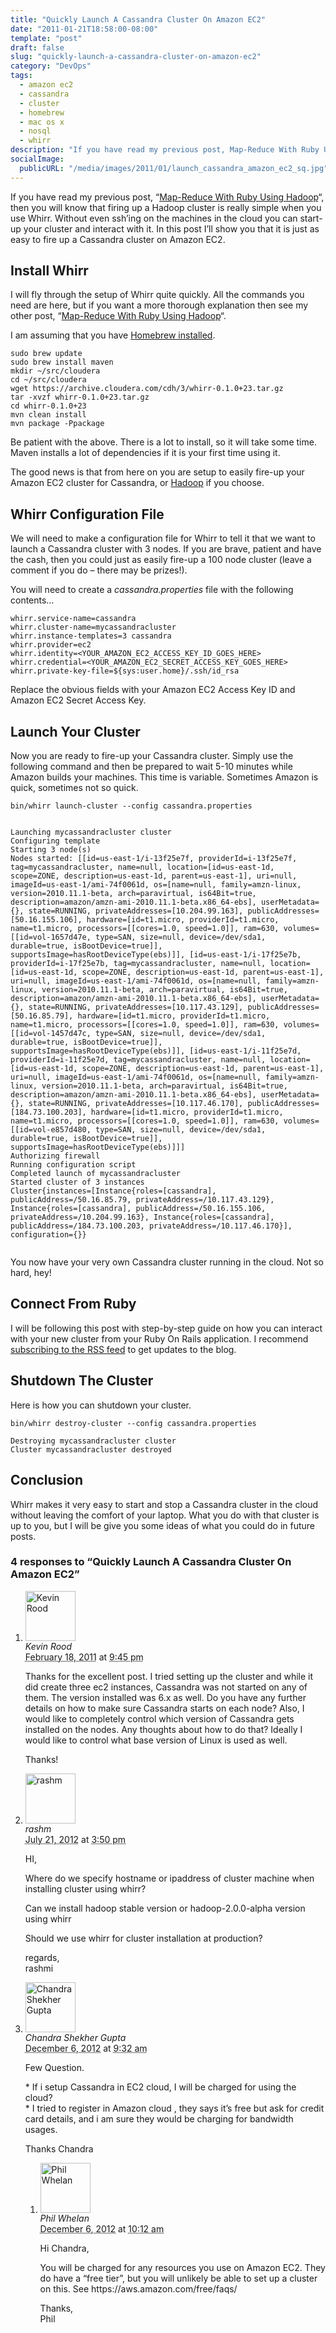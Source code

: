 ```yaml
---
title: "Quickly Launch A Cassandra Cluster On Amazon EC2"
date: "2011-01-21T18:58:00-08:00"
template: "post"
draft: false
slug: "quickly-launch-a-cassandra-cluster-on-amazon-ec2"
category: "DevOps"
tags:
  - amazon ec2
  - cassandra
  - cluster
  - homebrew
  - mac os x
  - nosql
  - whirr
description: "If you have read my previous post, Map-Reduce With Ruby Using Hadoop, then you will know that firing up a Hadoop cluster is really simple when you use"
socialImage:
  publicURL: "/media/images/2011/01/launch_cassandra_amazon_ec2_sq.jpg"
---
```


If you have read my previous post, “[Map-Reduce With Ruby Using Hadoop](/map-reduce-with-ruby-using-hadoop)“, then you will know that firing up a Hadoop cluster is really simple when you use Whirr. Without even ssh’ing on the machines in the cloud you can start-up your cluster and interact with it. In this post I’ll show you that it is just as easy to fire up a Cassandra cluster on Amazon EC2.

## Install Whirr

I will fly through the setup of Whirr quite quickly. All the commands you need are here, but if you want a more thorough explanation then see my other post, “[Map-Reduce With Ruby Using Hadoop](/map-reduce-with-ruby-using-hadoop)“.

I am assuming that you have [Homebrew installed](/homebrew-intro-to-the-mac-os-x-package-installer).

```
sudo brew update
sudo brew install maven
mkdir ~/src/cloudera
cd ~/src/cloudera
wget https://archive.cloudera.com/cdh/3/whirr-0.1.0+23.tar.gz
tar -xvzf whirr-0.1.0+23.tar.gz
cd whirr-0.1.0+23
mvn clean install
mvn package -Ppackage

```

Be patient with the above. There is a lot to install, so it will take some time. Maven installs a lot of dependencies if it is your first time using it.

The good news is that from here on you are setup to easily fire-up your Amazon EC2 cluster for Cassandra, or [Hadoop](/map-reduce-with-ruby-using-hadoop) if you choose.

## Whirr Configuration File

We will need to make a configuration file for Whirr to tell it that we want to launch a Cassandra cluster with 3 nodes. If you are brave, patient and have the cash, then you could just as easily fire-up a 100 node cluster (leave a comment if you do – there may be prizes!).

You will need to create a _cassandra.properties_ file with the following contents…

```
whirr.service-name=cassandra
whirr.cluster-name=mycassandracluster
whirr.instance-templates=3 cassandra
whirr.provider=ec2
whirr.identity=<YOUR_AMAZON_EC2_ACCESS_KEY_ID_GOES_HERE>
whirr.credential=<YOUR_AMAZON_EC2_SECRET_ACCESS_KEY_GOES_HERE>
whirr.private-key-file=${sys:user.home}/.ssh/id_rsa
```

Replace the obvious fields with your Amazon EC2 Access Key ID and Amazon EC2 Secret Access Key.

## Launch Your Cluster

Now you are ready to fire-up your Cassandra cluster. Simply use the following command and then be prepared to wait 5-10 minutes while Amazon builds your machines. This time is variable. Sometimes Amazon is quick, sometimes not so quick.

```
bin/whirr launch-cluster --config cassandra.properties


Launching mycassandracluster cluster
Configuring template
Starting 3 node(s)
Nodes started: [[id=us-east-1/i-13f25e7f, providerId=i-13f25e7f, tag=mycassandracluster, name=null, location=[id=us-east-1d, scope=ZONE, description=us-east-1d, parent=us-east-1], uri=null, imageId=us-east-1/ami-74f0061d, os=[name=null, family=amzn-linux, version=2010.11.1-beta, arch=paravirtual, is64Bit=true, description=amazon/amzn-ami-2010.11.1-beta.x86_64-ebs], userMetadata={}, state=RUNNING, privateAddresses=[10.204.99.163], publicAddresses=[50.16.155.106], hardware=[id=t1.micro, providerId=t1.micro, name=t1.micro, processors=[[cores=1.0, speed=1.0]], ram=630, volumes=[[id=vol-1657d47e, type=SAN, size=null, device=/dev/sda1, durable=true, isBootDevice=true]], supportsImage=hasRootDeviceType(ebs)]], [id=us-east-1/i-17f25e7b, providerId=i-17f25e7b, tag=mycassandracluster, name=null, location=[id=us-east-1d, scope=ZONE, description=us-east-1d, parent=us-east-1], uri=null, imageId=us-east-1/ami-74f0061d, os=[name=null, family=amzn-linux, version=2010.11.1-beta, arch=paravirtual, is64Bit=true, description=amazon/amzn-ami-2010.11.1-beta.x86_64-ebs], userMetadata={}, state=RUNNING, privateAddresses=[10.117.43.129], publicAddresses=[50.16.85.79], hardware=[id=t1.micro, providerId=t1.micro, name=t1.micro, processors=[[cores=1.0, speed=1.0]], ram=630, volumes=[[id=vol-1457d47c, type=SAN, size=null, device=/dev/sda1, durable=true, isBootDevice=true]], supportsImage=hasRootDeviceType(ebs)]], [id=us-east-1/i-11f25e7d, providerId=i-11f25e7d, tag=mycassandracluster, name=null, location=[id=us-east-1d, scope=ZONE, description=us-east-1d, parent=us-east-1], uri=null, imageId=us-east-1/ami-74f0061d, os=[name=null, family=amzn-linux, version=2010.11.1-beta, arch=paravirtual, is64Bit=true, description=amazon/amzn-ami-2010.11.1-beta.x86_64-ebs], userMetadata={}, state=RUNNING, privateAddresses=[10.117.46.170], publicAddresses=[184.73.100.203], hardware=[id=t1.micro, providerId=t1.micro, name=t1.micro, processors=[[cores=1.0, speed=1.0]], ram=630, volumes=[[id=vol-e857d480, type=SAN, size=null, device=/dev/sda1, durable=true, isBootDevice=true]], supportsImage=hasRootDeviceType(ebs)]]]
Authorizing firewall
Running configuration script
Completed launch of mycassandracluster
Started cluster of 3 instances
Cluster{instances=[Instance{roles=[cassandra], publicAddress=/50.16.85.79, privateAddress=/10.117.43.129}, Instance{roles=[cassandra], publicAddress=/50.16.155.106, privateAddress=/10.204.99.163}, Instance{roles=[cassandra], publicAddress=/184.73.100.203, privateAddress=/10.117.46.170}], configuration={}}


```

You now have your very own Cassandra cluster running in the cloud. Not so hard, hey!

## Connect From Ruby

I will be following this post with step-by-step guide on how you can interact with your new cluster from your Ruby On Rails application. I recommend [subscribing to the RSS feed](/feed) to get updates to the blog.

## Shutdown The Cluster

Here is how you can shutdown your cluster.

```
bin/whirr destroy-cluster --config cassandra.properties

Destroying mycassandracluster cluster
Cluster mycassandracluster destroyed
```

## Conclusion

Whirr makes it very easy to start and stop a Cassandra cluster in the cloud without leaving the comfort of your laptop. What you do with that cluster is up to you, but I will be give you some ideas of what you could do in future posts.

<div id="comments">
  <h3 id="comments-number" class="comments-header">4 responses to “Quickly Launch A Cassandra Cluster On Amazon EC2”</h3>
  <ol class="comment-list">
    <li id="comment-1141" class="comment even thread-even depth-1 comment reader">
      <img alt="Kevin Rood" src="https://0.gravatar.com/avatar/0aae2c417490c285d978499f04292a9c?s=80&amp;d=https%3A%2F%2F0.gravatar.com%2Favatar%2Fad516503a11cd5ca435acc9bb6523536%3Fs%3D80&amp;r=PG" class="avatar avatar-80 photo" height="80" width="80" />
      <div class="comment-meta comment-meta-data">
        <div class="comment-author vcard">
          <cite class="fn">Kevin Rood</cite>
        </div>
        <!-- .comment-author .vcard -->
        <abbr class="comment-date" title="Friday, February 18th, 2011, 9:45 pm">February 18, 2011</abbr> at <abbr class="comment-time" title="Friday, February 18th, 2011, 9:45 pm">9:45 pm</abbr>
      </div>
      <div class="comment-text">
        <p>Thanks for the excellent post.  I tried setting up the cluster and while it did create three ec2 instances, Cassandra was not started on any of them.  The version installed was 6.x as well.  Do you have any further details on how to make sure Cassandra starts on each node?  Also, I would like to completely control which version of Cassandra gets installed on the nodes.  Any thoughts about how to do that?  Ideally I would like to control what base version of Linux is used as well.</p>
        <p>Thanks!</p>
      </div>
      <!-- .comment-text -->
    </li>
    <!-- .comment -->
    <li id="comment-19471" class="comment odd alt thread-odd thread-alt depth-1 comment reader">
      <img alt="rashm" src="https://0.gravatar.com/avatar/e0385e24dcd5867ac073a99d43c70ab2?s=80&amp;d=https%3A%2F%2F0.gravatar.com%2Favatar%2Fad516503a11cd5ca435acc9bb6523536%3Fs%3D80&amp;r=PG" class="avatar avatar-80 photo" height="80" width="80" />
      <div class="comment-meta comment-meta-data">
        <div class="comment-author vcard">
          <cite class="fn">rashm</cite>
        </div>
        <!-- .comment-author .vcard -->
        <abbr class="comment-date" title="Saturday, July 21st, 2012, 3:50 pm">July 21, 2012</abbr> at <abbr class="comment-time" title="Saturday, July 21st, 2012, 3:50 pm">3:50 pm</abbr>
      </div>
      <div class="comment-text">
        <p>HI,</p>
        <p>Where do we specify hostname or ipaddress of cluster machine when installing cluster using whirr?</p>
        <p>Can we install hadoop stable version or hadoop-2.0.0-alpha version using whirr</p>
        <p>Should we use whirr for cluster installation at production?</p>
        <p>regards,<br />
rashmi</p>
      </div>
      <!-- .comment-text -->
    </li>
    <!-- .comment -->
    <li id="comment-28187" class="comment even thread-even depth-1 comment reader">
      <img alt="Chandra Shekher Gupta" src="https://1.gravatar.com/avatar/b4afd8bb270abc9eb60379433fa91df3?s=80&amp;d=https%3A%2F%2F1.gravatar.com%2Favatar%2Fad516503a11cd5ca435acc9bb6523536%3Fs%3D80&amp;r=PG" class="avatar avatar-80 photo" height="80" width="80" />
      <div class="comment-meta comment-meta-data">
        <div class="comment-author vcard">
          <cite class="fn" title="https://bigdataconsultancy.wordpress.com/">Chandra Shekher Gupta</cite>
        </div>
        <!-- .comment-author .vcard -->
        <abbr class="comment-date" title="Thursday, December 6th, 2012, 9:32 am">December 6, 2012</abbr> at <abbr class="comment-time" title="Thursday, December 6th, 2012, 9:32 am">9:32 am</abbr>
      </div>
      <div class="comment-text">
        <p>Few Question.</p>
        <p>* If i setup Cassandra in EC2 cloud, I will be charged for using the cloud?<br />
* I tried to register in Amazon cloud , they says it’s free but ask for credit card details, and i am sure  they would be charging for bandwidth usages.</p>
        <p>Thanks Chandra</p>
      </div>
      <!-- .comment-text -->
      <ol class="children">
        <li id="comment-28189" class="comment byuser comment-author-admin bypostauthor odd alt depth-2 comment role-administrator user-admin entry-author">
          <img alt="Phil Whelan" src="https://1.gravatar.com/avatar/5f357d996da96ccd36d3374e3728bf29?s=80&amp;d=https%3A%2F%2F1.gravatar.com%2Favatar%2Fad516503a11cd5ca435acc9bb6523536%3Fs%3D80&amp;r=PG" class="avatar avatar-80 photo" height="80" width="80" />
          <div class="comment-meta comment-meta-data">
            <div class="comment-author vcard">
              <cite class="fn" title="https://www.google.com/profiles/101358683928607234715">Phil Whelan</cite>
            </div>
            <!-- .comment-author .vcard -->
            <abbr class="comment-date" title="Thursday, December 6th, 2012, 10:12 am">December 6, 2012</abbr> at <abbr class="comment-time" title="Thursday, December 6th, 2012, 10:12 am">10:12 am</abbr>
          </div>
          <div class="comment-text">
            <p>Hi Chandra,</p>
            <p>You will be charged for any resources you use on Amazon EC2. They do have a “free tier”, but you will unlikely be able to set up a cluster on this. See https://aws.amazon.com/free/faqs/</p>
            <p>Thanks,<br />
Phil</p>
          </div>
          <!-- .comment-text -->
        </li>
        <!-- .comment -->
      </ol>
    </li>
    <!-- .comment -->
  </ol>
  <!-- .comment-list -->
</div>

